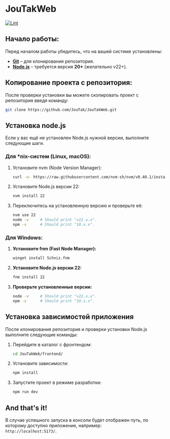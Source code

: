 # JouTakWeb

[![Lint](https://github.com/JouTak/JouTakWeb/actions/workflows/lint.yml/badge.svg)](https://github.com/JouTak/JouTakWeb/actions/workflows/lint.yml)

## Начало работы:

Перед началом работы убедитесь, что на вашей системе установлены:

- **[Git](https://git-scm.com/downloads)** – для клонирования репозитория.
- **[Node.js](https://nodejs.org/en)** – требуется версия **20+** (желательно v22+).

## Копирование проекта с репозитория:

После проверки установки вы можете скопировать проект с репозитория введя команду:

```bash
git clone https://github.com/JouTak/JouTakWeb.git
```

## Установка node.js

Если у вас ещё не установлен Node.js нужной версии, выполните следующие шаги.

### Для *nix-систем (Linux, macOS):

1. Установите nvm (Node Version Manager):
   ```bash
   curl -o- https://raw.githubusercontent.com/nvm-sh/nvm/v0.40.1/install.sh | bash
   ```
2. Установите Node.js версии 22:
   ```bash
   nvm install 22
   ```
3. Переключитесь на установленную версию и проверьте её:
   ```bash
   nvm use 22
   node -v     # Should print "v22.x.x".
   npm -v      # Should print "10.x.x".
   ```

### Для Windows:

1. **Установите fnm (Fast Node Manager):**
   ```bash
   winget install Schniz.fnm
   ```
2. **Установите Node.js версии 22:**
   ```bash
   fnm install 22
   ```
3. **Проверьте установленные версии:**
   ```bash
   node -v     # Should print "v22.x.x".
   npm -v      # Should print "10.x.x".
   ```

## Установка зависимостей приложения

После клонирования репозитория и проверки установки Node.js выполните следующие команды:

1. Перейдите в каталог с фронтендом:
   ```bash
   cd JouTakWeb/frontend/
   ```

2. Установите зависимости:
   ```bash
   npm install
   ```

3. Запустите проект в режиме разработки:
   ```bash
   npm run dev
   ```

## And that's it!

В случае успешного запуска в консоли будет отображен путь, по которому доступно приложение, например:  
`http://localhost:5173/`.
